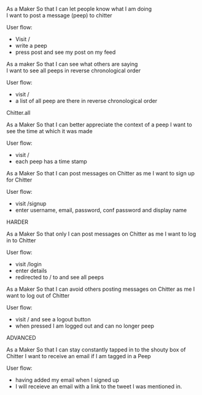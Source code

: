 As a Maker
So that I can let people know what I am doing  
I want to post a message (peep) to chitter

User flow:
* Visit /
* write a peep
* press post and see my post on my feed


As a maker
So that I can see what others are saying  
I want to see all peeps in reverse chronological order

User flow:
* visit /
* a list of all peep are there in reverse chronological order

Chitter.all

As a Maker
So that I can better appreciate the context of a peep
I want to see the time at which it was made

User flow: 
* visit /
* each peep has a time stamp

As a Maker
So that I can post messages on Chitter as me
I want to sign up for Chitter

User flow:
* visit /signup
* enter username, email, password, conf password and display name

HARDER

As a Maker
So that only I can post messages on Chitter as me
I want to log in to Chitter

User flow:
* visit /login
* enter details
* redirected to / to and see all peeps

As a Maker
So that I can avoid others posting messages on Chitter as me
I want to log out of Chitter

User flow:
* visit / and see a logout button
* when pressed I am logged out and can no longer peep

ADVANCED

As a Maker
So that I can stay constantly tapped in to the shouty box of Chitter
I want to receive an email if I am tagged in a Peep

User flow: 
* having added my email when I signed up
* I will receieve an email with a link to the tweet I was mentioned in.
